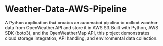 # Weather-Data-AWS-Pipeline
A Python application that creates an automated pipeline to collect weather data from OpenWeather API and store it in AWS S3. Built with Python, AWS SDK (boto3), and the OpenWeatherMap API, this project demonstrates cloud storage integration, API handling, and environmental data collection.
